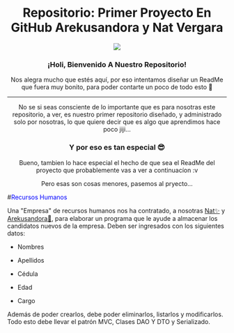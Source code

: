 <p align="center">
<h1 align="center">Repositorio: Primer Proyecto En GitHub Arekusandora y Nat Vergara</h1>
<div align="center"><img src="https://i.pinimg.com/564x/7d/a2/ab/7da2abca1de4d6219dee0d9407f67e9b.jpg"></div>
</p>
<p align="center">
<h3 align="center">¡Holi, Bienvenido A Nuestro Repositorio!</h3>
</p>
<p align="center">Nos alegra mucho que estés aquí, por eso intentamos diseñar un ReadMe que fuera muy bonito, para poder contarte un poco de todo esto 🖤</p>

------------------------------------------------------------------------------------------------------------------------------------------------------------------------

<p align="center">No se si seas consciente de lo importante que es para nosotras este repositorio, a ver, es nuestro primer repositorio diseñado, y administrado solo por nosotras, lo que quiere decir que es algo que aprendimos hace poco jiji...</p>

<h3 align="center">Y por eso es tan especial 😎</h3>

<p align="center">Bueno, tambien lo hace especial el hecho de que sea el ReadMe del proyecto que probablemente vas a ver a continuacíon :v</p>
<p align="center">Pero esas son cosas menores, pasemos al pryecto...</p>

#<FONT COLOR="blue">Recursos Humanos</FONT>

Una "Empresa" de recursos humanos nos ha contratado, a nosotras [Nat✨](https://github.com/NatVerB) y [Arekusandora🧛](https://github.com/ArekuInBlueee), para elaborar un programa que le ayude a almacenar los candidatos nuevos de la empresa. Deben ser ingresados con los siguientes datos:

 - Nombres

 - Apellidos

 - Cédula

 - Edad

 - Cargo

Además de poder crearlos, debe poder eliminarlos, listarlos y modificarlos. Todo esto 
debe llevar el patrón MVC, Clases DAO Y DTO y Serializado.




